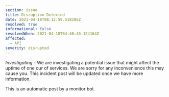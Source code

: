 ```yaml
---
section: issue
title: Disruption Detected
date: 2021-04-18T08:12:59.518286Z
resolved: true
informational: false
resolvedWhen: 2021-04-18T04:40:40.124164Z
affected:
  - API
severity: disrupted
---
```

*Investigating* - We are investigating a potential issue that might affect the uptime of one our of services. We are sorry for any inconvenience this may cause you. This incident post will be updated once we have more information.

This is an automatic post by a monitor bot.
        